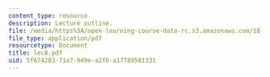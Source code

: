 ```yaml
---
content_type: resource
description: Lecture outline.
file: /media/https%3A/open-learning-course-data-rc.s3.amazonaws.com/18-443-statistics-for-applications-fall-2003/5f67428371a7949ea2f6a17789581331_lec8.pdf
file_type: application/pdf
resourcetype: Document
title: lec8.pdf
uid: 5f674283-71a7-949e-a2f6-a17789581331
---
```

